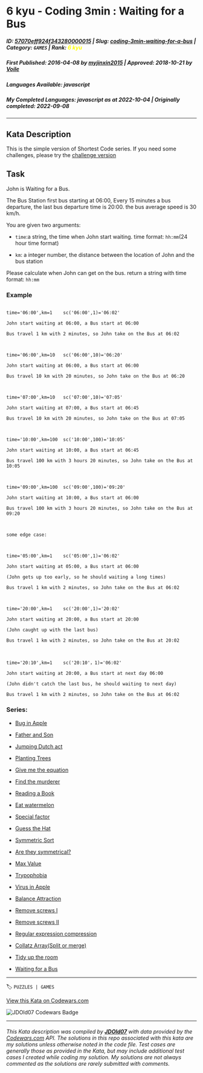 # 6 kyu - Coding 3min : Waiting for a Bus

##### **ID**: [57070eff924f343280000015](https://www.codewars.com/kata/57070eff924f343280000015) | **Slug**: [coding-3min-waiting-for-a-bus](https://www.codewars.com/kata/57070eff924f343280000015) | **Category**: `GAMES` | **Rank**: <span style="color:yellow">6 kyu</span>

##### **First Published**: 2016-04-08 ***by*** [myjinxin2015](https://www.codewars.com/users/myjinxin2015) | **Approved**: 2018-10-21 ***by*** [Voile](https://www.codewars.com/users/Voile)

##### **Languages Available**: javascript

##### **My Completed Languages**: javascript ***as at*** 2022-10-04 | **Originally completed**: 2022-09-08

---

## Kata Description




This is the simple version of Shortest Code series. If you need some challenges, please try the [challenge version](http://www.codewars.com/kata/5705da6ccb7293991300055f)



## Task



John is Waiting for a Bus. 



The Bus Station first bus starting at 06:00, Every 15 minutes a bus departure, the last bus departure time is 20:00. the bus average speed is 30 km/h.



You are given two arguments: 



- ```time```:a string, the time when John start waiting. time format: ```hh:mm```(24 hour time format)



- ```km```: a integer number, the distance between the location of John and the bus station



Please calculate when John can get on the bus. return a string with time format: ```hh:mm```



### Example

```

time='06:00',km=1    sc('06:00',1)='06:02'

John start waiting at 06:00, a Bus start at 06:00

Bus travel 1 km with 2 minutes, so John take on the Bus at 06:02



time='06:00',km=10   sc('06:00',10)='06:20'

John start waiting at 06:00, a Bus start at 06:00

Bus travel 10 km with 20 minutes, so John take on the Bus at 06:20



time='07:00',km=10   sc('07:00',10)='07:05'

John start waiting at 07:00, a Bus start at 06:45

Bus travel 10 km with 20 minutes, so John take on the Bus at 07:05



time='10:00',km=100  sc('10:00',100)='10:05'

John start waiting at 10:00, a Bus start at 06:45

Bus travel 100 km with 3 hours 20 minutes, so John take on the Bus at 10:05



time='09:00',km=100  sc('09:00',100)='09:20'

John start waiting at 10:00, a Bus start at 06:00

Bus travel 100 km with 3 hours 20 minutes, so John take on the Bus at 09:20



some edge case:



time='05:00',km=1    sc('05:00',1)='06:02'

John start waiting at 05:00, a Bus start at 06:00

(John gets up too early, so he should waiting a long times)

Bus travel 1 km with 2 minutes, so John take on the Bus at 06:02



time='20:00',km=1    sc('20:00',1)='20:02'

John start waiting at 20:00, a Bus start at 20:00

(John caught up with the last bus)

Bus travel 1 km with 2 minutes, so John take on the Bus at 20:02



time='20:10',km=1    sc('20:10'，1)='06:02'

John start waiting at 20:00, a Bus start at next day 06:00

(John didn't catch the last bus, he should waiting to next day)

Bus travel 1 km with 2 minutes, so John take on the Bus at 06:02

```

       

    

### Series:

 - [Bug in Apple](http://www.codewars.com/kata/56fe97b3cc08ca00e4000dc9)

 - [Father and Son](http://www.codewars.com/kata/56fe9a0c11086cd842000008)

 - [Jumping Dutch act](http://www.codewars.com/kata/570bcd9715944a2c8e000009)

 - [Planting Trees](http://www.codewars.com/kata/5710443187a36a9cee0005a1)

 - [Give me the equation](http://www.codewars.com/kata/56fe9b65cc08cafbc5000de3)

 - [Find the murderer](http://www.codewars.com/kata/570f3fc5b29c702c5500043e)

 - [Reading a Book](http://www.codewars.com/kata/570ca6a520c69f39dd0016d4)

 - [Eat watermelon](http://www.codewars.com/kata/570df12ce6e9282a7d000947)

 - [Special factor](http://www.codewars.com/kata/570e5d0b93214b1a950015b1)

 - [Guess the Hat](http://www.codewars.com/kata/570ef7a834e61306da00035b)

 - [Symmetric Sort](http://www.codewars.com/kata/5705aeb041e5befba20010ba)

 - [Are they symmetrical?](http://www.codewars.com/kata/5705cc3161944b10fd0004ba)

 - [Max Value](http://www.codewars.com/kata/570771871df89cf59b000742)

 - [Trypophobia](http://www.codewars.com/kata/56fe9ffbc25bf33fff000f7c)

 - [Virus in Apple](http://www.codewars.com/kata/5700af83d1acef83fd000048)

 - [Balance Attraction](http://www.codewars.com/kata/57033601e55d30d3e0000633)

 - [Remove screws I](http://www.codewars.com/kata/5710a50d336aed828100055a)

 - [Remove screws II](http://www.codewars.com/kata/5710a8fd336aed00d9000594)

 - [Regular expression compression](http://www.codewars.com/kata/570bae4b0237999e940016e9)

 - [Collatz Array(Split or merge)](http://www.codewars.com/kata/56fe9d579b7bb6b027000001)

 - [Tidy up the room](http://www.codewars.com/kata/5703ace6e55d30d3e0001029)

 - [Waiting for a Bus](http://www.codewars.com/kata/57070eff924f343280000015)

---


🏷 `PUZZLES | GAMES`


[View this Kata on Codewars.com](https://www.codewars.com/kata/57070eff924f343280000015)

![](https://www.codewars.com/users/jdold07/badges/large "JDOld07 Codewars Badge")

---

###### *This Kata description was compiled by [**JDOld07**](https://tpstech.dev) with data provided by the [Codewars.com](https://www.codewars.com) API.  The solutions in this repo associated with this kata are my solutions unless otherwise noted in the code file.  Test cases are generally those as provided in the Kata, but may include additional test cases I created while coding my solution.  My solutions are not always commented as the solutions are rarely submitted with comments.*
